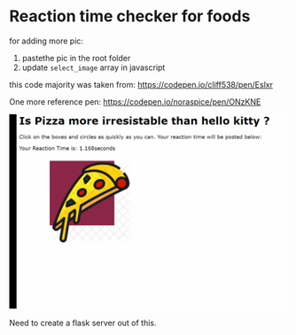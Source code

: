 # Reaction time checker for foods

for adding more pic: 

1. pastethe pic in the root folder
1. update `select_image` array in javascript

this code majority was taken from:
https://codepen.io/cliff538/pen/Eslxr

One more reference pen:
https://codepen.io/noraspice/pen/ONzKNE

![pizza_reaction](pizza_reaction.gif)


Need to create a flask server out of this.